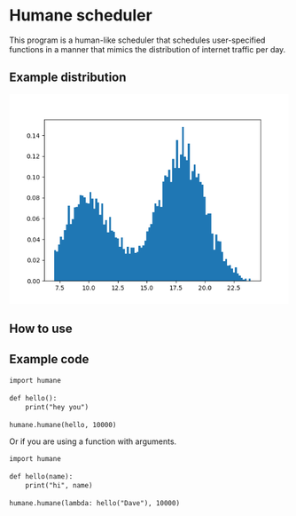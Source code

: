 # Humane scheduler
This program is a human-like scheduler that schedules user-specified functions in a manner that mimics the distribution of internet traffic per day.

## Example distribution

![Alt text](/distribution.png?raw=true "Title")

## How to use


## Example code

```
import humane

def hello():
	print("hey you")

humane.humane(hello, 10000)
```

Or if you are using a function with arguments.

```
import humane

def hello(name):
	print("hi", name)

humane.humane(lambda: hello("Dave"), 10000)
```

